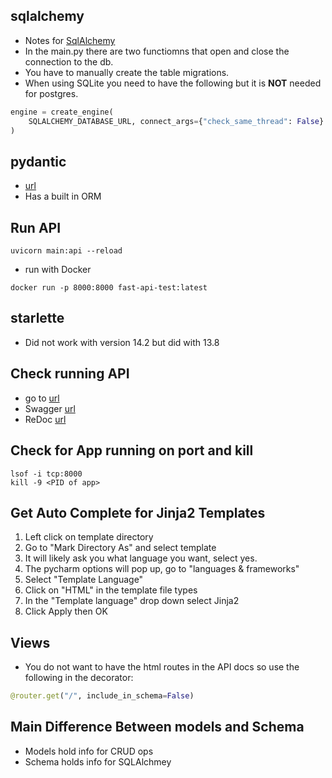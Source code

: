 ## sqlalchemy
- Notes for [SqlAlchemy](https://www.sqlalchemy.org)
- In the main.py there are two functiomns that open and close the connection to the db.
- You have to manually create the table migrations.
- When using SQLite you need to have the following but it is __NOT__ needed for postgres.
```python
engine = create_engine(
    SQLALCHEMY_DATABASE_URL, connect_args={"check_same_thread": False}
)
```
## pydantic
- [url](https://pydantic-docs.helpmanual.io)
- Has a built in ORM
## Run API
```shell script
uvicorn main:api --reload
```
- run with Docker
```shell script
docker run -p 8000:8000 fast-api-test:latest
```
## starlette
- Did not work with version 14.2 but did with 13.8
## Check running API
- go to [url](http://127.0.0.1:8000/items/5?q=somequery)
- Swagger [url](http://127.0.0.1:8000/docs)
- ReDoc [url](http://127.0.0.1:8000/redoc)
## Check for App running on port and kill
```shell script
lsof -i tcp:8000 
kill -9 <PID of app>
```
## Get Auto Complete for Jinja2 Templates
1. Left click on template directory
2. Go to "Mark Directory As" and select template
3. It will likely ask you what language you want, select yes.
4. The pycharm options will pop up, go to "languages & frameworks"
5. Select "Template Language"
6. Click on "HTML" in the template file types
7. In the "Template language" drop down select Jinja2
8. Click Apply then OK
## Views
- You do not want to have the html routes in the API docs so use the following in the decorator:
```python
@router.get("/", include_in_schema=False)
```
## Main Difference Between models and Schema
- Models hold info for CRUD ops
- Schema holds info for SQLAlchmey